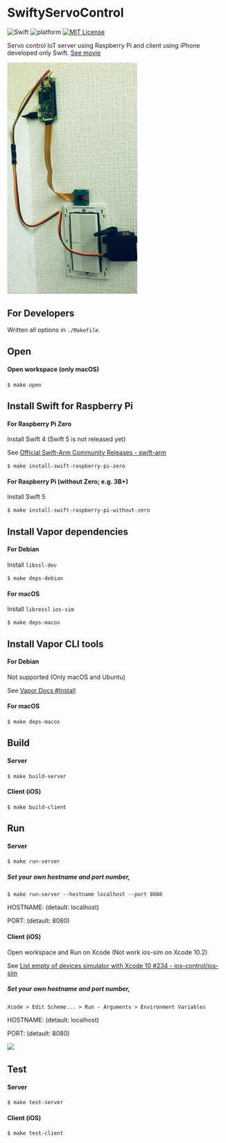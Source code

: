 # SwiftyServoControl

![Swift](https://img.shields.io/badge/Swift-5.0-orange.svg)
![platform](https://img.shields.io/badge/platform-RaspberryPi%20%20%7C%20iOS-333333.svg)
[![MIT License](http://img.shields.io/badge/license-MIT-blue.svg?style=flat)](https://github.com/YutoMizutani/SushiWallet/blob/master/LICENSE)

Servo control IoT server using Raspberry Pi and client using iPhone developed only Swift.
[See movie](https://twitter.com/EXPENSIVE_MAN/status/1118320693358153728)

<img src="https://raw.githubusercontent.com/YutoMizutani/SwiftyServoControl/master/pic/photo.jpg" width="300">

## For Developers

Written all options in `./Makefile`.

## Open

#### Open workspace (only macOS)
```
$ make open
```

## Install Swift for Raspberry Pi

#### For Raspberry Pi Zero
Install Swift 4 (Swift 5 is not released yet)

See [Official Swift-Arm Community Releases - swift-arm](https://packagecloud.io/swift-arm/release)

```
$ make install-swift-raspberry-pi-zero
```

#### For Raspberry Pi (without Zero; e.g. 3B+)
Install Swift 5

```
$ make install-swift-raspberry-pi-without-zero
```


## Install Vapor dependencies
#### For Debian
Install `libssl-dev`

```
$ make deps-debian
```

#### For macOS
Install `libressl` `ios-sim`

```
$ make deps-macos
```

## Install Vapor CLI tools

#### For Debian
Not supported (Only macOS and Ubuntu)

See [Vapor Docs #Install](https://docs.vapor.codes/3.0/install/ubuntu/)

#### For macOS
```
$ make deps-macos
```

## Build

#### Server
```
$ make build-server
```

#### Client (iOS)
```
$ make build-client
```

## Run

#### Server
```
$ make run-server
```

##### Set your own hostname and port number,
```
$ make run-server --hostname localhost --port 8080
```

HOSTNAME: (detault: localhost)

PORT:     (detault: 8080)

#### Client (iOS)
Open workspace and Run on Xcode (Not work ios-sim on Xcode 10.2)

See [List empty of devices simulator with Xcode 10 #234 - ios-control/ios-sim](https://github.com/ios-control/ios-sim/issues/234)

##### Set your own hostname and port number,
`Xcode > Edit Scheme... > Run - Arguments > Environment Variables`

HOSTNAME: (detault: localhost)

PORT:     (detault: 8080)

<img src="https://raw.githubusercontent.com/YutoMizutani/SwiftyServoControl/master/pic/pxcode-screenshot.png" width="300">

## Test

#### Server
```
$ make test-server
```

#### Client (iOS)
```
$ make test-client
```